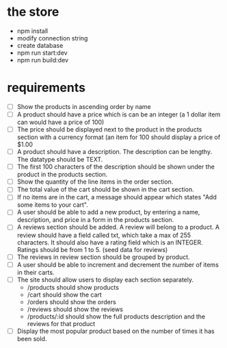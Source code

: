 # the store 

- npm install
- modify connection string
- create database
- npm run start:dev
- npm run build:dev

# requirements

- [ ] Show the products in ascending order by name
- [ ] A product should have a price which is can be an integer (a 1 dollar item can would have a price of 100)
- [ ] The price should be displayed next to the product in the products section with a currency format (an item for 100 should display a price of $1.00
- [ ] A product should have a description. The description can be lengthy. The datatype should be TEXT.
- [ ] The first 100 characters of the description should be shown under the product in the products section.
- [ ] Show the quantity of the line items in the order section.
- [ ] The total value of the cart should be shown in the cart section.
- [ ] If no items are in the cart, a message should appear which states "Add some items to your cart".
- [ ] A user should be able to add a new product, by entering a name, description, and price in a form in the products section.
- [ ] A reviews section should be added. A review will belong to a product. A review should have a field called txt, which take a max of 255 characters. It should also have a rating field which is an INTEGER. Ratings should be from 1 to 5. (seed data for reviews)
- [ ] The reviews in review section should be grouped by product.
- [ ] A user should be able to increment and decrement the number of items in their carts.
- [ ] The site should allow users to display each section separately.
  - /products should show products
  - /cart should show the cart
  - /orders should show the orders
  - /reviews should show the reviews 
  - /products/:id should show the full products description and the reviews for that product
- [ ] Display the most popular product based on the number of times it has been sold.

